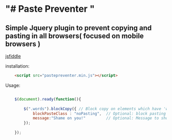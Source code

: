"# Paste Preventer " 
=====================


Simple Jquery plugin to prevent copying and pasting in all browsers( focused on mobile browsers )
----------------------------------------------------------------------------------------------------

[jsfiddle]( http://jsfiddle.net/pv6r0x1a/2/ )





installation:

```html
    <script src="pastepreventer.min.js"></script>
```



Usage:
```javascript

    $(document).ready(function(){
    
        $(".words").blockCopy({ // Block copy on elements which have 'words' class
            blockPasteClass : "noPasting",  // Optional: block pasting on inputs (or textareas) which have 'noPasting' class
            message:"Shame on you!"         // Optional: Message to show if user tried to paste
        });
        
    });

```

